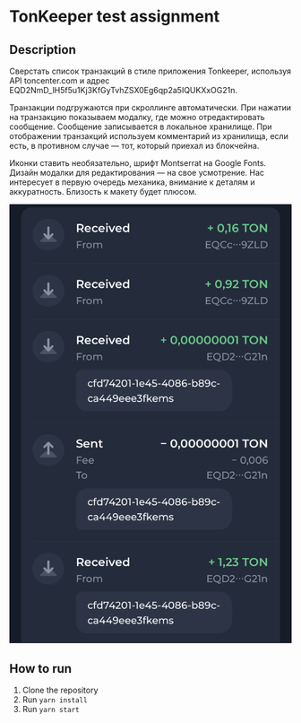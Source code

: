 # TonKeeper test assignment

## Description
Сверстать список транзакций в стиле приложения Tonkeeper, используя API toncenter.com и адрес EQD2NmD_lH5f5u1Kj3KfGyTvhZSX0Eg6qp2a5IQUKXxOG21n.

Транзакции подгружаются при скроллинге автоматически. При нажатии на транзакцию показываем модалку, где можно отредактировать сообщение. Сообщение записывается в локальное хранилище. При отображении транзакций используем комментарий из хранилища, если есть, в противном случае — тот, который приехал из блокчейна.

Иконки ставить необязательно, шрифт Montserrat на Google Fonts. Дизайн модалки для редактирования — на свое усмотрение. Нас интересует в первую очередь механика, внимание к деталям и аккуратность. Близость к макету будет плюсом.

![README_DESIGN.png](README_DESIGN.png)

## How to run
1. Clone the repository
2. Run `yarn install`
3. Run `yarn start`

